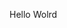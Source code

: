 Hello Wolrd






































































































































































































































































































































































































































































































































































































































































































































































































































































































































































































































































































































































































































































































































































































































































































































































































































































































































































































































































































































































































































































































































































